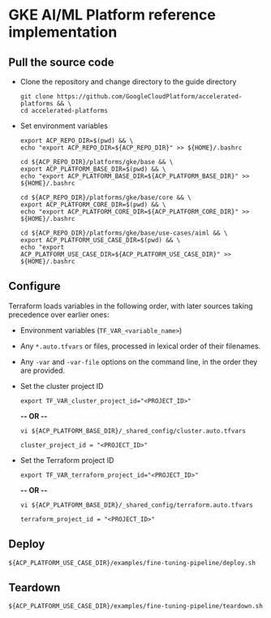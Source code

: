 # GKE AI/ML Platform reference implementation

## Pull the source code

- Clone the repository and change directory to the guide directory

  ```
  git clone https://github.com/GoogleCloudPlatform/accelerated-platforms && \
  cd accelerated-platforms
  ```

- Set environment variables

  ```
  export ACP_REPO_DIR=$(pwd) && \
  echo "export ACP_REPO_DIR=${ACP_REPO_DIR}" >> ${HOME}/.bashrc
  ```

  ```
  cd ${ACP_REPO_DIR}/platforms/gke/base && \
  export ACP_PLATFORM_BASE_DIR=$(pwd) && \
  echo "export ACP_PLATFORM_BASE_DIR=${ACP_PLATFORM_BASE_DIR}" >> ${HOME}/.bashrc
  ```

  ```
  cd ${ACP_REPO_DIR}/platforms/gke/base/core && \
  export ACP_PLATFORM_CORE_DIR=$(pwd) && \
  echo "export ACP_PLATFORM_CORE_DIR=${ACP_PLATFORM_CORE_DIR}" >> ${HOME}/.bashrc
  ```

  ```
  cd ${ACP_REPO_DIR}/platforms/gke/base/use-cases/aiml && \
  export ACP_PLATFORM_USE_CASE_DIR=$(pwd) && \
  echo "export ACP_PLATFORM_USE_CASE_DIR=${ACP_PLATFORM_USE_CASE_DIR}" >> ${HOME}/.bashrc
  ```

## Configure

Terraform loads variables in the following order, with later sources taking
precedence over earlier ones:

- Environment variables (`TF_VAR_<variable_name>`)
- Any `*.auto.tfvars` or files, processed in lexical order of their filenames.
- Any `-var` and `-var-file` options on the command line, in the order they are
  provided.

- Set the cluster project ID

  ```
  export TF_VAR_cluster_project_id="<PROJECT_ID>"
  ```

  **-- OR --**

  ```
  vi ${ACP_PLATFORM_BASE_DIR}/_shared_config/cluster.auto.tfvars
  ```

  ```
  cluster_project_id = "<PROJECT_ID>"
  ```

- Set the Terraform project ID

  ```
  export TF_VAR_terraform_project_id="<PROJECT_ID>"
  ```

  **-- OR --**

  ```
  vi ${ACP_PLATFORM_BASE_DIR}/_shared_config/terraform.auto.tfvars
  ```

  ```
  terraform_project_id = "<PROJECT_ID>"
  ```

## Deploy

```
${ACP_PLATFORM_USE_CASE_DIR}/examples/fine-tuning-pipeline/deploy.sh
```

## Teardown

```
${ACP_PLATFORM_USE_CASE_DIR}/examples/fine-tuning-pipeline/teardown.sh
```
